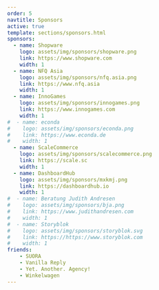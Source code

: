 ```yaml
---
order: 5
navtitle: Sponsors
active: true
template: sections/sponsors.html
sponsors:
  - name: Shopware
    logo: assets/img/sponsors/shopware.png
    link: https://www.shopware.com
    width: 1
  - name: NFQ Asia
    logo: assets/img/sponsors/nfq.asia.png
    link: https://www.nfq.asia
    width: 1
  - name: InnoGames
    logo: assets/img/sponsors/innogames.png
    link: https://www.innogames.com
    width: 1
#  - name: econda
#    logo: assets/img/sponsors/econda.png
#    link: https://www.econda.de
#    width: 1
  - name: ScaleCommerce
    logo: assets/img/sponsors/scalecommerce.png
    link: https://scale.sc
    width: 1
  - name: DashboardHub
    logo: assets/img/sponsors/mxkmj.png
    link: https://dashboardhub.io
    width: 1
#  - name: Beratung Judith Andresen
#    logo: assets/img/sponsors/bja.png
#    link: https://www.judithandresen.com
#    width: 1
#  - name: Storyblok
#    logo: assets/img/sponsors/storyblok.svg
#    link: https://https://www.storyblok.com
#    width: 1
friends:
    - SUORA
    - Vanilla Reply
    - Yet. Another. Agency!
    - Winkelwagen 
---
```

